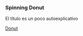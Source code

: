 ### Spinning Donut

El título es un poco autoexplicativo

[Donut](https://ivanguijarro.github.io/Spinning-Donut/)
